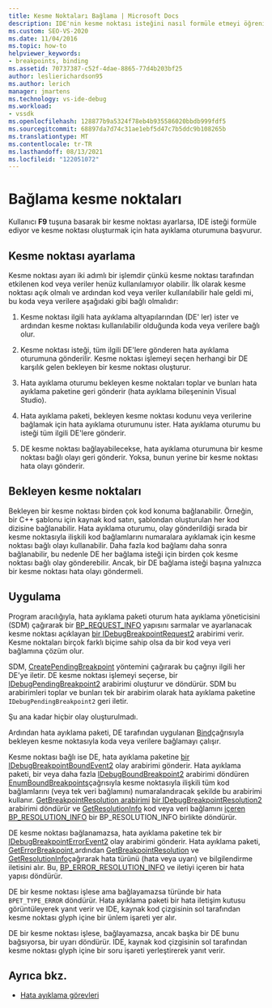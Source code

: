 ```yaml
---
title: Kesme Noktaları Bağlama | Microsoft Docs
description: IDE'nin kesme noktası isteğini nasıl formüle etmeyi öğrenin ve kullanıcı bir kesme noktası ayarlarken kesme noktası oluşturmak için hata ayıklama oturumunu nasıl istemler.
ms.custom: SEO-VS-2020
ms.date: 11/04/2016
ms.topic: how-to
helpviewer_keywords:
- breakpoints, binding
ms.assetid: 70737387-c52f-4dae-8865-77d4b203bf25
author: leslierichardson95
ms.author: lerich
manager: jmartens
ms.technology: vs-ide-debug
ms.workload:
- vssdk
ms.openlocfilehash: 128877b9a5324f78eb4b935586020bbdb999fdf5
ms.sourcegitcommit: 68897da7d74c31ae1ebf5d47c7b5ddc9b108265b
ms.translationtype: MT
ms.contentlocale: tr-TR
ms.lasthandoff: 08/13/2021
ms.locfileid: "122051072"
---
```

# <a name="bind-breakpoints"></a>Bağlama kesme noktaları
Kullanıcı **F9** tuşuna basarak bir kesme noktası ayarlarsa, IDE isteği formüle ediyor ve kesme noktası oluşturmak için hata ayıklama oturumuna başvurur.

## <a name="set-a-breakpoint"></a>Kesme noktası ayarlama
 Kesme noktası ayarı iki adımlı bir işlemdir çünkü kesme noktası tarafından etkilenen kod veya veriler henüz kullanılamıyor olabilir. İlk olarak kesme noktası açık olmalı ve ardından kod veya veriler kullanılabilir hale geldi mi, bu koda veya verilere aşağıdaki gibi bağlı olmalıdır:

1. Kesme noktası ilgili hata ayıklama altyapılarından (DE' ler) ister ve ardından kesme noktası kullanılabilir olduğunda koda veya verilere bağlı olur.

2. Kesme noktası isteği, tüm ilgili DE'lere gönderen hata ayıklama oturumuna gönderilir. Kesme noktası işlemeyi seçen herhangi bir DE karşılık gelen bekleyen bir kesme noktası oluşturur.

3. Hata ayıklama oturumu bekleyen kesme noktaları toplar ve bunları hata ayıklama paketine geri gönderir (hata ayıklama bileşeninin Visual Studio).

4. Hata ayıklama paketi, bekleyen kesme noktası kodunu veya verilerine bağlamak için hata ayıklama oturumunu ister. Hata ayıklama oturumu bu isteği tüm ilgili DE'lere gönderir.

5. DE kesme noktası bağlayabilecekse, hata ayıklama oturumuna bir kesme noktası bağlı olayı geri gönderir. Yoksa, bunun yerine bir kesme noktası hata olayı gönderir.

## <a name="pending-breakpoints"></a>Bekleyen kesme noktaları
 Bekleyen bir kesme noktası birden çok kod konuma bağlanabilir. Örneğin, bir C++ şablonu için kaynak kod satırı, şablondan oluşturulan her kod dizisine bağlanabilir. Hata ayıklama oturumu, olay gönderildiği sırada bir kesme noktasıyla ilişkili kod bağlamlarını numaralara ayıklamak için kesme noktası bağlı olayı kullanabilir. Daha fazla kod bağlamı daha sonra bağlanabilir, bu nedenle DE her bağlama isteği için birden çok kesme noktası bağlı olay gönderebilir. Ancak, bir DE bağlama isteği başına yalnızca bir kesme noktası hata olayı göndermeli.

## <a name="implementation"></a>Uygulama
 Program aracılığıyla, hata ayıklama paketi oturum hata ayıklama yöneticisini (SDM) çağırarak bir [BP_REQUEST_INFO](../../extensibility/debugger/reference/bp-request-info.md) yapısını sarmalar ve ayarlanacak kesme noktası açıklayan [bir IDebugBreakpointRequest2](../../extensibility/debugger/reference/idebugbreakpointrequest2.md) arabirimi verir. Kesme noktaları birçok farklı biçime sahip olsa da bir kod veya veri bağlamına çözüm olur.

 SDM, [CreatePendingBreakpoint](../../extensibility/debugger/reference/idebugengine2-creatependingbreakpoint.md) yöntemini çağırarak bu çağrıyı ilgili her DE'ye iletir. DE kesme noktası işlemeyi seçerse, bir [IDebugPendingBreakpoint2](../../extensibility/debugger/reference/idebugpendingbreakpoint2.md) arabirimi oluşturur ve döndürür. SDM bu arabirimleri toplar ve bunları tek bir arabirim olarak hata ayıklama paketine `IDebugPendingBreakpoint2` geri iletir.

 Şu ana kadar hiçbir olay oluşturulmadı.

 Ardından hata ayıklama paketi, DE tarafından uygulanan [Bind](../../extensibility/debugger/reference/idebugpendingbreakpoint2-bind.md)çağrısıyla bekleyen kesme noktasıyla koda veya verilere bağlamayı çalışır.

 Kesme noktası bağlı ise DE, hata ayıklama paketine [bir IDebugBreakpointBoundEvent2](../../extensibility/debugger/reference/idebugbreakpointboundevent2.md) olay arabirimi gönderir. Hata ayıklama paketi, bir veya daha fazla [IDebugBoundBreakpoint2](../../extensibility/debugger/reference/idebugboundbreakpoint2.md) arabirimi döndüren [EnumBoundBreakpoints](../../extensibility/debugger/reference/idebugbreakpointboundevent2-enumboundbreakpoints.md)çağrısıyla kesme noktasıyla ilişkili tüm kod bağlamlarını (veya tek veri bağlamını) numaralandıracak şekilde bu arabirimi kullanır. [GetBreakpointResolution arabirimi](../../extensibility/debugger/reference/idebugboundbreakpoint2-getbreakpointresolution.md) [bir IDebugBreakpointResolution2](../../extensibility/debugger/reference/idebugbreakpointresolution2.md) arabirimi döndürür ve [GetResolutionInfo](../../extensibility/debugger/reference/idebugbreakpointresolution2-getresolutioninfo.md) kod veya veri bağlamını [içeren BP_RESOLUTION_INFO](../../extensibility/debugger/reference/bp-resolution-info.md) bir BP_RESOLUTION_INFO birlikte döndürür.

 DE kesme noktası bağlanamazsa, hata ayıklama paketine tek bir [IDebugBreakpointErrorEvent2](../../extensibility/debugger/reference/idebugbreakpointerrorevent2.md) olay arabirimi gönderir. Hata ayıklama paketi, [GetErrorBreakpoint,](../../extensibility/debugger/reference/idebugbreakpointerrorevent2-geterrorbreakpoint.md)ardından [GetBreakpointResolution](../../extensibility/debugger/reference/idebugerrorbreakpoint2-getbreakpointresolution.md) ve [GetResolutionInfo](../../extensibility/debugger/reference/idebugerrorbreakpointresolution2-getresolutioninfo.md)çağırarak hata türünü (hata veya uyarı) ve bilgilendirme iletisini alır. Bu, [BP_ERROR_RESOLUTION_INFO](../../extensibility/debugger/reference/bp-error-resolution-info.md) ve iletiyi içeren bir hata yapısı döndürür.

 DE bir kesme noktası işlese ama bağlayamazsa türünde bir hata `BPET_TYPE_ERROR` döndürür. Hata ayıklama paketi bir hata iletişim kutusu görüntüleyerek yanıt verir ve IDE, kaynak kod çizgisinin sol tarafından kesme noktası glyph içine bir ünlem işareti yer alır.

 DE bir kesme noktası işlese, bağlayamazsa, ancak başka bir DE bunu bağsıyorsa, bir uyarı döndürür. IDE, kaynak kod çizgisinin sol tarafından kesme noktası glyph içine bir soru işareti yerleştirerek yanıt verir.

## <a name="see-also"></a>Ayrıca bkz.
- [Hata ayıklama görevleri](../../extensibility/debugger/debugging-tasks.md)
